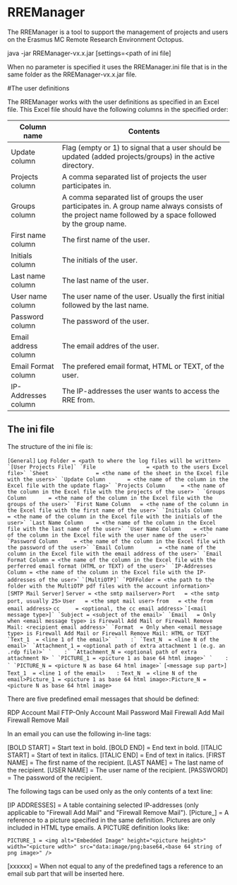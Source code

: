 # RREManager

The RREManager is a tool to support the management of projects and users on the Erasmus MC Remote Research Environment Octopus.

java -jar RREManager-vx.x.jar [settings=<path of ini file]

When no parameter is specified it uses the RREManager.ini file that is in the same folder as the RREManager-vx.x.jar file.


#The user definitions

The RREManager works with the user definitions as specified in an Excel file. This Excel file should have the following columns in the specified order:

| Column name          | Contents                                                     |
| -------------------- | ------------------------------------------------------------ |
| Update column        | Flag (empty or 1) to signal that a user should be updated (added projects/groups) in the active directory. |
| Projects column      | A comma separated list of projects the user participates in. |
| Groups column        | A comma separated list of groups the user participates in. A group name always consists of the project name followed by a space followed by the group name. |
| First name column    | The first name of the user.                                  |
| Initials column      | The initials of the user.                                    |
| Last name column     | The last name of the user.                                   |
| User name column     | The user name of the user. Usually the first initial followed by the last name. |
| Password column      | The password of the user.                                    |
| Email address column | The email addres of the user.                                |
| Email Format column  | The prefered email format, HTML or TEXT, of the user.        |
| IP-Addresses column  | The IP-addresses the user wants to access the RRE from.      |



## The ini file

The structure of the ini file is:

`[General]`
`Log Folder = <path to where the log files will be written>`
``
`[User Projects File]`
`File                = <path to the users Excel file>`
`Sheet               = <the name of the sheet in the Excel file with the users>`
`Update Column       = <the name of the column in the Excel file with the update flag>`
`Projects Column     = <the name of the column in the Excel file with the projects of the user> `
`Groups Column       = <the name of the column in the Excel file with the groups of the user>`
`First Name Column   = <the name of the column in the Excel file with the first name of the user>`
`Initials Column     = <the name of the column in the Excel file with the initials of the user>`
`Last Name Column    = <the name of the column in the Excel file with the last name of the user>`
`User Name Column    = <the name of the column in the Excel file with the user name of the user>`
`Password Column     = <the name of the column in the Excel file with the password of the user>`
`Email Column        = <the name of the column in the Excel file with the email address of the user>`
`Email Format Column = <the name of the column in the Excel file with the perferred email format (HTML or TEXT) of the user>`
`IP-Addresses Column = <the name of the column in the Excel file with the IP-addresses of the user>`
``
``
`[MultiOTP]`
`PDFFolder = <the path to the folder with the MultiOTP pdf files with the account information>`
``
`[SMTP Mail Server]`
`Server = <the smtp mailserver>`
`Port   = <the smtp port, usually 25>`
`User   = <the smpt mail user>`
`from   = <the from email address>`
`cc     = <optional, the cc email address>`
``
`[<mail message type>]`
`Subject = <subject of the email>`
`Email   = Only when <email message type> is Firewall Add Mail or Firewall Remove Mail: <recipient email address>`
`Format  = Only when <email message type> is Firewall Add Mail or Firewall Remove Mail: HTML or TEXT`
`Text_1  = <line 1 of the email>`
`    :`
`Text_N  = <line N of the email>`
`Attachment_1 = <optional path of extra attachment 1 (e.g. an .rdp file)>`
`    :`
`Attachment_N = <optional path of extra attachment N> `
`PICTURE_1 = <picture 1 as base 64 html image>`
`    : `
`PICTURE_N = <picture N as base 64 html image>`
``
`[<message sup part>]`
`Text_1  = <line 1 of the email>`
`    : `
`Text_N  = <line N of the email>Picture_1 = <picture 1 as base 64 html image>:Picture_N = <picture N as base 64 html image>`


There are five predefined email messages that should be defined:

RDP Account Mail
FTP-Only Account Mail
Password Mail
Firewall Add Mail
Firewall Remove Mail

In an email you can use the following in-line tags:

[BOLD START] = Start text in bold.
[BOLD END] = End text in bold.
[ITALIC START] = Start of text in italics.
[ITALIC END] = End of text in italics.
[FIRST NAME] = The first name of the recipient.
[LAST NAME] = The last name of the recipient.
[USER NAME] = The user name of the recipient.
[PASSWORD] = The password of the recipient.

The following tags can be used only as the only contents of a text line:

[IP ADDRESSES] = A table containing selected IP-addresses (only applicable to "Firewall Add Mail" and "Firewall Remove Mail").
[Picture_<nr>] = A reference to a picture specified in the same definition. Pictures are only included in HTML type emails. A PICTURE definition looks like:

`PICTURE_1 = <img alt="Embedded Image" height="<picture height>" width="<picture wdth>" src="data:image/png;base64,<base 64 string of png image>" />`

[xxxxxx] = When not equal to any of the predefined tags a reference to an email sub part that will be inserted here. 